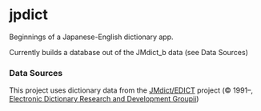 # jpdict

Beginnings of a Japanese-English dictionary app.

Currently builds a database out of the JMdict_b data (see Data Sources)



### Data Sources
This project uses dictionary data from the [JMdict/EDICT](https://www.edrdg.org/wiki/index.php/JMdict-EDICT_Dictionary_Project)
project (© 1991–, [Electronic Dictionary Research and Development Groupii](https://www.edrdg.org/))
